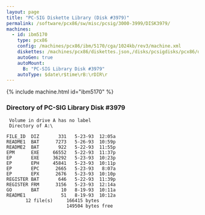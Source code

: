 ```yaml
---
layout: page
title: "PC-SIG Diskette Library (Disk #3979)"
permalink: /software/pcx86/sw/misc/pcsig/3000-3999/DISK3979/
machines:
  - id: ibm5170
    type: pcx86
    config: /machines/pcx86/ibm/5170/cga/1024kb/rev3/machine.xml
    diskettes: /machines/pcx86/diskettes.json,/disks/pcsigdisks/pcx86/diskettes.json
    autoGen: true
    autoMount:
      B: "PC-SIG Library Disk #3979"
    autoType: $date\r$time\rB:\rDIR\r
---
```


{% include machine.html id="ibm5170" %}

### Directory of PC-SIG Library Disk #3979

     Volume in drive A has no label
     Directory of A:\

    FILE_ID  DIZ       331   5-23-93  12:05a
    README1  BAT      7273   5-26-93  10:59p
    README2  BAT       922   5-22-93  11:55p
    EPM      EXE     66552   5-22-93  11:37p
    EP       EXE     36292   5-23-93  10:23p
    EP       EPH     45841   5-23-93  10:11p
    EP       EPC      2665   5-23-93   8:07a
    EP       EPX      2676   5-23-93  10:10p
    REGISTER BAT       646   5-22-93  11:39p
    REGISTER FRM      3156   5-23-93  12:14a
    GO       BAT        10   8-19-93  10:11a
    README1             51   8-19-93  10:12a
           12 file(s)     166415 bytes
                          149504 bytes free
